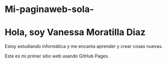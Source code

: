 # Mi-paginaweb-sola-<!DOCTYPE html>
<html lang="es">
<head>
    <meta charset="UTF-8" />
    <title>Mi Página Personal - Vanessa</title>
</head>
<body>
    <h1>Hola, soy Vanessa Moratilla Diaz</h1>
    <p>Estoy estudiando informática y me encanta aprender y crear cosas nuevas.</p>
    <p>Este es mi primer sitio web usando GitHub Pages.</p>
</body>
</html>